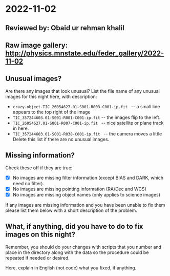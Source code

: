 # 2022-11-02

## Reviewed by:   Obaid ur rehman khalil

## Raw image gallery: http://physics.mnstate.edu/feder_gallery/2022-11-02

## Unusual images?

Are there any images that look unusual? List the file name of any unusual images for this night here, with description:

+ `crazy-object-TIC_26054627.01-S001-R003-C001-ip.fit ` -- a small line appears to the top right of the image
+ `TIC_357244603.01-S001-R001-C001-ip.fit` -- the images flip to the left.
+ `TIC_26054627.01-S001-R007-C001-ip.fit ` -- nice satellite or plane track in here.
+ `TIC_357244603.01-S001-R038-C001-ip.fit ` -- the camera moves a little
Delete this list if there are no unusual images.

## Missing information?

Check these off if they are true:

- [x] No images are missing filter information (except BIAS and DARK, which need no filter).
- [x] No images are missing pointing information (RA/Dec and WCS)
- [x] No images are missing object names (only applies to science images)

If any images are missing information and you have been unable to fix them please list
them below with a short description of the problem.


## What, if anything, did you have to do to fix images on this night?

Remember, you should do your changes with scripts that you number and place in the
directory along with the data so the procedure could be repeated if needed or
desired.

Here, explain in English (not code) what you fixed, if anything.
